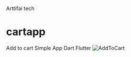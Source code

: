 Arttifai tech 
# cartapp
Add to cart Simple App 
Dart Flutter
![AddToCart](https://user-images.githubusercontent.com/64031326/205727289-7bb7f16f-4c5a-403e-9f47-237c8965e790.jpg)
